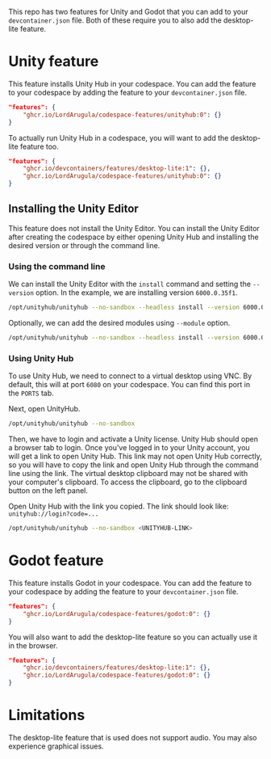 This repo has two features for Unity and Godot that you can add to your `devcontainer.json` file. Both of these require you to also add the desktop-lite feature.

# Unity feature

This feature installs Unity Hub in your codespace. You can add the feature to your codespace by adding the feature to your `devcontainer.json` file.

```json
"features": {
    "ghcr.io/LordArugula/codespace-features/unityhub:0": {}
}
```

To actually run Unity Hub in a codespace, you will want to add the desktop-lite feature too.

```json
"features": {
    "ghcr.io/devcontainers/features/desktop-lite:1": {},
    "ghcr.io/LordArugula/codespace-features/unityhub:0": {}
}
```

## Installing the Unity Editor
This feature does not install the Unity Editor. You can install the Unity Editor after creating the codespace by  either opening Unity Hub and installing the desired version or through the command line.

### Using the command line

We can install the Unity Editor with the `install` command and setting the `--version` option. In the example, we are installing version `6000.0.35f1`.

```sh
/opt/unityhub/unityhub --no-sandbox --headless install --version 6000.0.35f1
```

Optionally, we can add the desired modules using `--module` option.

```sh
/opt/unityhub/unityhub --no-sandbox --headless install --version 6000.0.35f1 --module android language-zh-cn
```

### Using Unity Hub
To use Unity Hub, we need to connect to a virtual desktop using VNC. By default, this will at port `6080` on your codespace. You can find this port in the `PORTS` tab.

Next, open UnityHub.

```sh
/opt/unityhub/unityhub --no-sandbox
```

Then, we have to login and activate a Unity license. Unity Hub should open a browser tab to login. Once you've logged in to your Unity account, you will get a link to open Unity Hub. This link may not open Unity Hub correctly, so you will have to copy the link and open Unity Hub through the command line using the link. The virtual desktop clipboard may not be shared with your computer's clipboard. To access the clipboard, go to the clipboard button on the left panel.

Open Unity Hub with the link you copied. The link should look like: `unityhub://login?code=...`

```sh
/opt/unityhub/unityhub --no-sandbox <UNITYHUB-LINK>
```

# Godot feature

This feature installs Godot in your codespace. You can add the feature to your codespace by adding the feature to your `devcontainer.json` file.

```json
"features": {
    "ghcr.io/LordArugula/codespace-features/godot:0": {}
}
```

You will also want to add the desktop-lite feature so you can actually use it in the browser.

```json
"features": {
    "ghcr.io/devcontainers/features/desktop-lite:1": {},
    "ghcr.io/LordArugula/codespace-features/godot:0": {}
}
```

# Limitations

The desktop-lite feature that is used does not support audio. You may also experience graphical issues.
